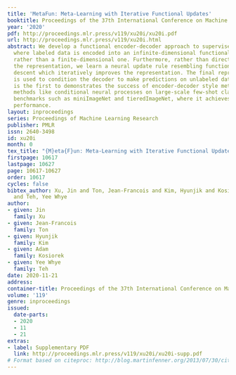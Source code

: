 ```yaml
---
title: 'MetaFun: Meta-Learning with Iterative Functional Updates'
booktitle: Proceedings of the 37th International Conference on Machine Learning
year: '2020'
pdf: http://proceedings.mlr.press/v119/xu20i/xu20i.pdf
url: http://proceedings.mlr.press/v119/xu20i.html
abstract: We develop a functional encoder-decoder approach to supervised meta-learning,
  where labeled data is encoded into an infinite-dimensional functional representation
  rather than a finite-dimensional one. Furthermore, rather than directly producing
  the representation, we learn a neural update rule resembling functional gradient
  descent which iteratively improves the representation. The final representation
  is used to condition the decoder to make predictions on unlabeled data. Our approach
  is the first to demonstrates the success of encoder-decoder style meta-learning
  methods like conditional neural processes on large-scale few-shot classification
  benchmarks such as miniImageNet and tieredImageNet, where it achieves state-of-the-art
  performance.
layout: inproceedings
series: Proceedings of Machine Learning Research
publisher: PMLR
issn: 2640-3498
id: xu20i
month: 0
tex_title: "{M}eta{F}un: Meta-Learning with Iterative Functional Updates"
firstpage: 10617
lastpage: 10627
page: 10617-10627
order: 10617
cycles: false
bibtex_author: Xu, Jin and Ton, Jean-Francois and Kim, Hyunjik and Kosiorek, Adam
  and Teh, Yee Whye
author:
- given: Jin
  family: Xu
- given: Jean-Francois
  family: Ton
- given: Hyunjik
  family: Kim
- given: Adam
  family: Kosiorek
- given: Yee Whye
  family: Teh
date: 2020-11-21
address: 
container-title: Proceedings of the 37th International Conference on Machine Learning
volume: '119'
genre: inproceedings
issued:
  date-parts:
  - 2020
  - 11
  - 21
extras:
- label: Supplementary PDF
  link: http://proceedings.mlr.press/v119/xu20i/xu20i-supp.pdf
# Format based on citeproc: http://blog.martinfenner.org/2013/07/30/citeproc-yaml-for-bibliographies/
---
```

